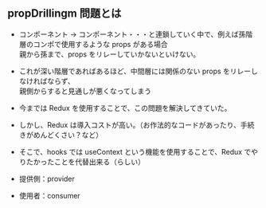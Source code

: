 ## propDrillingm 問題とは

- コンポーネント → コンポーネント・・・と連鎖していく中で、例えば孫階層のコンポで使用するような props がある場合  
  親から孫まで、props をリレーしていかないといけない。

- これが深い階層であればあるほど、中間層には関係のない props をリレーしなければならず、  
  親側からすると見通しが悪くなってしまう

- 今までは Redux を使用することで、この問題を解決してきていた。

- しかし、Redux は導入コストが高い。（お作法的なコードがあったり、手続きがめんどくさい？など）

- そこで、hooks では useContext という機能を使用することで、Redux でやりたかったことを代替出来る（らしい）

- 提供側：provider
- 使用者：consumer
